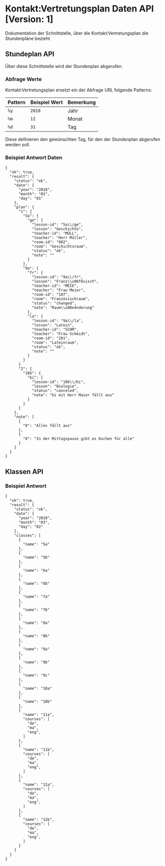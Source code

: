 # Kontakt:Vertretungsplan Daten API [Version: 1]
Dokumentation der Schnittstelle, über die Kontakt:Vertretungsplan die Stundenpläne bezieht

## Stundeplan API
Über diese Schnittstelle wird der Stundenplan abgerufen.

### Abfrage Werte
Kontakt:Vertretungsplan ersetzt ein der Abfrage URL folgende Patterns:

Pattern | Beispiel Wert | Bemerkung
------- | ------------- | ---------
`%y` | `2018` | Jahr
`%m` | `12` | Monat
`%d` | `31` | Tag

Diese definieren den gewünschten Tag, für den der Stundenplan abgerufen werden soll.

### Beispiel Antwort Daten

```
{
  "ok": true,
  "result": {
    "status": "ok",
    "date": {
      "year": "2018",
      "month": "01",
      "day": "01"
    },
    "plan": {
      "1": {
        "5a": {
          "ge": {
            "lesson-id": "5a\\/ge",
            "lesson": "Geschichte",
            "teacher-id": "MÜLL",
            "teacher": "Herr Müller",
            "room-id": "002",
            "room": "Geschichtsraum",
            "status": "ok",
            "note": ""
          }
        },
        "9a": {
          "fr": {
            "lesson-id": "9a\\/fr",
            "lesson": "Franz\\u00f6sisch",
            "teacher-id": "MEIE",
            "teacher": "Frau Meier",
            "room-id": "107",
            "room": "Französischraum",
            "status": "changed",
            "note": "Raum\\u00e4nderung"
          },
          "la": {
            "lesson-id": "9a\\/la",
            "lesson": "Latein",
            "teacher-id": "SCHM",
            "teacher": "Frau Schmidt",
            "room-id": "201",
            "room": "Lateinraum",
            "status": "ok",
            "note": ""
          }
        }
      }
      "2": {
        "10b": {
          "bi": {
            "lesson-id": "10b\\/bi",
            "lesson": "Biologie",
            "status": "canceled",
            "note": "bi mit Herr Maier fällt aus"
          }
        }
      }
    },
    "note": [
      {
        "0": "Alles fällt aus"
      },
      {
        "0": "In der Mittagspause gibt es Kuchen für alle"
      }
    ]
  }
}
```

## Klassen API

### Beispiel Antwort

```
{
  "ok": true,
  "result": {
    "status": "ok",
    "date": {
      "year": "2018",
      "month": "03",
      "day": "02"
    },
    "classes": [
      {
        "name": "5a"
      },
      {
        "name": "5b"
      },
      {
        "name": "6a"
      },
      {
        "name": "6b"
      },
      {
        "name": "7a"
      },
      {
        "name": "7b"
      },
      {
        "name": "8a"
      },
      {
        "name": "8b"
      },
      {
        "name": "9a"
      },
      {
        "name": "9b"
      },
      {
        "name": "9c"
      },
      {
        "name": "10a"
      },
      {
        "name": "10b"
      },
      {
        "name": "11a",
        "courses": [
          "de",
          "ma",
          "eng",
        ]
      },
      {
        "name": "11b",
        "courses": [
          "de",
          "ma",
          "eng",
        ]
      },
      {
        "name": "12a",
        "courses": [
          "de",
          "ma",
          "eng",
        ]
      },
      {
        "name": "12b",
        "courses": [
          "de",
          "ma",
          "eng",
        ]
      }
    ]
  }
}
```
